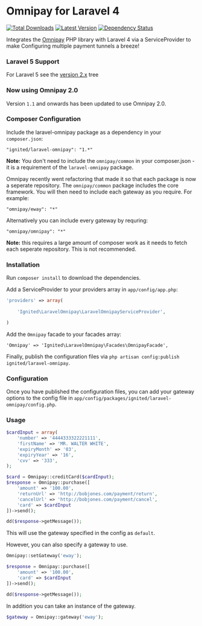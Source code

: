 Omnipay for Laravel 4
==============

[![Total Downloads](https://img.shields.io/packagist/dt/ignited/laravel-omnipay.svg)](https://packagist.org/packages/ignited/laravel-omnipay)
[![Latest Version](http://img.shields.io/packagist/v/ignited/laravel-omnipay.svg)](https://github.com/ignited/laravel-omnipay/releases)
[![Dependency Status](https://www.versioneye.com/php/ignited:laravel-omnipay/badge.svg)](https://www.versioneye.com/php/ignited:laravel-omnipay)

Integrates the [Omnipay](https://github.com/adrianmacneil/omnipay) PHP library with Laravel 4 via a ServiceProvider to make Configuring multiple payment tunnels a breeze!

### Laravel 5 Support

For Laravel 5 see the [version 2.x](https://github.com/ignited/laravel-omnipay/tree/2.0) tree

### Now using Omnipay 2.0

Version `1.1` and onwards has been updated to use Omnipay 2.0.

### Composer Configuration

Include the laravel-omnipay package as a dependency in your `composer.json`:

    "ignited/laravel-omnipay": "1.*"
    
**Note:** You don't need to include the `omnipay/common` in your composer.json - it is a requirement of the `laravel-omnipay` package.

Omnipay recently went refactoring that made it so that each package is now a seperate repository. The `omnipay/common` package includes the core framework. You will then need to include each gateway as you require. For example:

    "omnipay/eway": "*"
    
Alternatively you can include every gateway by requring:

    "omnipay/omnipay": "*"

**Note:** this requires a large amount of composer work as it needs to fetch each seperate repository. This is not recommended.

### Installation

Run `composer install` to download the dependencies.

Add a ServiceProvider to your providers array in `app/config/app.php`:

```php
'providers' => array(
	
	'Ignited\LaravelOmnipay\LaravelOmnipayServiceProvider',

)
```

Add the `Omnipay` facade to your facades array:

	'Omnipay' => 'Ignited\LaravelOmnipay\Facades\OmnipayFacade',
	
Finally, publish the configuration files via `php artisan config:publish ignited/laravel-omnipay`.

### Configuration

Once you have published the configuration files, you can add your gateway options to the config file in `app/config/packages/ignited/laravel-omnipay/config.php`.

### Usage

```php
$cardInput = array(
	'number' => '4444333322221111',
	'firstName' => 'MR. WALTER WHITE',
	'expiryMonth' => '03',
	'expiryYear' => '16',
	'cvv' => '333',
);

$card = Omnipay::creditCard($cardInput);
$response = Omnipay::purchase([
	'amount' => '100.00',
	'returnUrl' => 'http://bobjones.com/payment/return',
	'cancelUrl' => 'http://bobjones.com/payment/cancel',
	'card' => $cardInput
])->send();

dd($response->getMessage());
```
    
This will use the gateway specified in the config as `default`.

However, you can also specify a gateway to use.

```php
Omnipay::setGateway('eway');

$response = Omnipay::purchase([
	'amount' => '100.00',
	'card' => $cardInput
])->send();

dd($response->getMessage());
```
    
In addition you can take an instance of the gateway.

```php
$gateway = Omnipay::gateway('eway');
```
